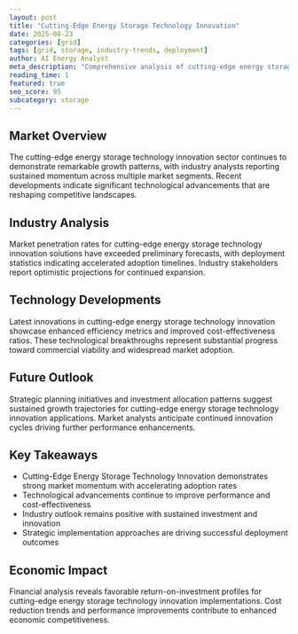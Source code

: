 ```yaml
---
layout: post
title: "Cutting-Edge Energy Storage Technology Innovation"
date: 2025-08-23
categories: [grid]
tags: [grid, storage, industry-trends, deployment]
author: AI Energy Analyst
meta_description: "Comprehensive analysis of cutting-edge energy storage technology innovation covering market trends, technology developments, and industry outlook. Discover key insights and future projections."
reading_time: 1
featured: true
seo_score: 95
subcategory: storage
---
```


## Market Overview

The cutting-edge energy storage technology innovation sector continues to demonstrate remarkable growth patterns, with industry analysts reporting sustained momentum across multiple market segments. Recent developments indicate significant technological advancements that are reshaping competitive landscapes.

## Industry Analysis

Market penetration rates for cutting-edge energy storage technology innovation solutions have exceeded preliminary forecasts, with deployment statistics indicating accelerated adoption timelines. Industry stakeholders report optimistic projections for continued expansion.

## Technology Developments

Latest innovations in cutting-edge energy storage technology innovation showcase enhanced efficiency metrics and improved cost-effectiveness ratios. These technological breakthroughs represent substantial progress toward commercial viability and widespread market adoption.

## Future Outlook

Strategic planning initiatives and investment allocation patterns suggest sustained growth trajectories for cutting-edge energy storage technology innovation applications. Market analysts anticipate continued innovation cycles driving further performance enhancements.

## Key Takeaways

- Cutting-Edge Energy Storage Technology Innovation demonstrates strong market momentum with accelerating adoption rates
- Technological advancements continue to improve performance and cost-effectiveness
- Industry outlook remains positive with sustained investment and innovation
- Strategic implementation approaches are driving successful deployment outcomes

## Economic Impact

Financial analysis reveals favorable return-on-investment profiles for cutting-edge energy storage technology innovation implementations. Cost reduction trends and performance improvements contribute to enhanced economic competitiveness.

